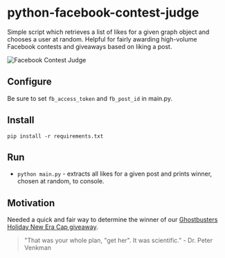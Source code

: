 # python-facebook-contest-judge

Simple script which retrieves a list of likes for a given graph object and chooses a user at random. Helpful for fairly awarding high-volume Facebook contests and giveaways based on liking a post. 

![Facebook Contest Judge](https://media.ghostbusters.net/social/omg-Scoleri-Brothers-ghostbusters2.png "OMG, The Scoleri Brothers!")

## Configure

Be sure to set `fb_access_token` and `fb_post_id` in main.py.

## Install

```
pip install -r requirements.txt
```

## Run

* `python main.py` - extracts all likes for a given post and prints winner, chosen at random, to console.


## Motivation

Needed a quick and fair way to determine the winner of our [Ghostbusters Holiday New Era Cap giveaway](https://www.facebook.com/ghostbusters.net/photos/a.10150213377126164.379141.164743186163/10154539153796164/).

> "That was your whole plan, "get her".  It was scientific." - Dr. Peter Venkman
